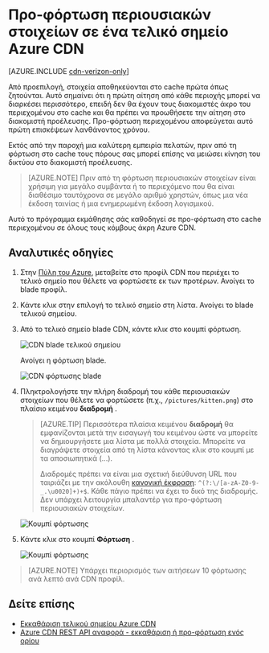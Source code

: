 <properties
    pageTitle="Προ-φόρτωση περιουσιακών στοιχείων σε ένα τελικό σημείο Azure CDN | Microsoft Azure"
    description="Μάθετε πώς να προ-φόρτωση στο cache περιεχομένου σε ένα τελικό σημείο CDN."
    services="cdn"
    documentationCenter=""
    authors="camsoper"
    manager="erikre"
    editor=""/>

<tags
    ms.service="cdn"
    ms.workload="tbd"
    ms.tgt_pltfrm="na"
    ms.devlang="na"
    ms.topic="article"
    ms.date="07/28/2016"
    ms.author="casoper"/>

# <a name="pre-load-assets-on-an-azure-cdn-endpoint"></a>Προ-φόρτωση περιουσιακών στοιχείων σε ένα τελικό σημείο Azure CDN

[AZURE.INCLUDE [cdn-verizon-only](../../includes/cdn-verizon-only.md)]

Από προεπιλογή, στοιχεία αποθηκεύονται στο cache πρώτα όπως ζητούνται. Αυτό σημαίνει ότι η πρώτη αίτηση από κάθε περιοχής μπορεί να διαρκέσει περισσότερο, επειδή δεν θα έχουν τους διακομιστές άκρο του περιεχομένου στο cache και θα πρέπει να προωθήσετε την αίτηση στο διακομιστή προέλευσης. Προ-φόρτωση περιεχομένου αποφεύγεται αυτό πρώτη επισκέψεων λανθάνοντος χρόνου.

Εκτός από την παροχή μια καλύτερη εμπειρία πελατών, πριν από τη φόρτωση στο cache τους πόρους σας μπορεί επίσης να μειώσει κίνηση του δικτύου στο διακομιστή προέλευσης.

> [AZURE.NOTE] Πριν από τη φόρτωση περιουσιακών στοιχείων είναι χρήσιμη για μεγάλο συμβάντα ή το περιεχόμενο που θα είναι διαθέσιμο ταυτόχρονα σε μεγάλο αριθμό χρηστών, όπως μια νέα έκδοση ταινίας ή μια ενημερωμένη έκδοση λογισμικού.

Αυτό το πρόγραμμα εκμάθησης σάς καθοδηγεί σε προ-φόρτωση στο cache περιεχομένου σε όλους τους κόμβους άκρη Azure CDN.

## <a name="walkthrough"></a>Αναλυτικές οδηγίες

1. Στην [Πύλη του Azure](https://portal.azure.com), μεταβείτε στο προφίλ CDN που περιέχει το τελικό σημείο που θέλετε να φορτώσετε εκ των προτέρων.  Ανοίγει το blade προφίλ.

2. Κάντε κλικ στην επιλογή το τελικό σημείο στη λίστα.  Ανοίγει το blade τελικού σημείου.

3. Από το τελικό σημείο blade CDN, κάντε κλικ στο κουμπί φόρτωση.

    ![CDN blade τελικού σημείου](./media/cdn-preload-endpoint/cdn-endpoint-blade.png)

    Ανοίγει η φόρτωση blade.

    ![CDN φόρτωσης blade](./media/cdn-preload-endpoint/cdn-load-blade.png)

4. Πληκτρολογήστε την πλήρη διαδρομή του κάθε περιουσιακών στοιχείων που θέλετε να φορτώσετε (π.χ., `/pictures/kitten.png`) στο πλαίσιο κειμένου **διαδρομή** .

    > [AZURE.TIP] Περισσότερα πλαίσια κειμένου **διαδρομή** θα εμφανίζονται μετά την εισαγωγή του κειμένου ώστε να μπορείτε να δημιουργήσετε μια λίστα με πολλά στοιχεία.  Μπορείτε να διαγράψετε στοιχεία από τη λίστα κάνοντας κλικ στο κουμπί με τα αποσιωπητικά (...).
    >
    > Διαδρομές πρέπει να είναι μια σχετική διεύθυνση URL που ταιριάζει με την ακόλουθη [κανονική έκφραση](https://msdn.microsoft.com/library/az24scfc.aspx): `^(?:\/[a-zA-Z0-9-_.\u0020]+)+$`.  Κάθε πάγιο πρέπει να έχει το δικό της διαδρομής.  Δεν υπάρχει λειτουργία μπαλαντέρ για προ-φόρτωση περιουσιακών στοιχείων.

    ![Κουμπί φόρτωσης](./media/cdn-preload-endpoint/cdn-load-paths.png)

5. Κάντε κλικ στο κουμπί **Φόρτωση** .

    ![Κουμπί φόρτωσης](./media/cdn-preload-endpoint/cdn-load-button.png)

> [AZURE.NOTE] Υπάρχει περιορισμός των αιτήσεων 10 φόρτωσης ανά λεπτό ανά CDN προφίλ.

## <a name="see-also"></a>Δείτε επίσης
- [Εκκαθάριση τελικού σημείου Azure CDN](cdn-purge-endpoint.md)
- [Azure CDN REST API αναφορά - εκκαθάριση ή προ-φόρτωση ενός ορίου](https://msdn.microsoft.com/library/mt634451.aspx)
